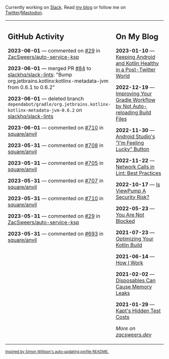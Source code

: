 Currently working on [Slack](https://slack.com/). Read [my blog](https://zacsweers.dev/) or follow me on [Twitter](https://twitter.com/ZacSweers)/[Mastodon](https://hachyderm.io/@ZacSweers).

<table><tr><td valign="top" width="60%">

## GitHub Activity
<!-- githubActivity starts -->
**2023-06-01** — commented on [#29](https://github.com/ZacSweers/auto-service-ksp/issues/29#issuecomment-1572669681) in [ZacSweers/auto-service-ksp](https://github.com/ZacSweers/auto-service-ksp)

**2023-06-01** — merged PR [#84](https://github.com/slackhq/slack-lints/pull/84) to [slackhq/slack-lints](https://github.com/slackhq/slack-lints): "Bump org.jetbrains.kotlinx:kotlinx-metadata-jvm from 0.6.1 to 0.6.2"

**2023-06-01** — deleted branch `dependabot/gradle/org.jetbrains.kotlinx-kotlinx-metadata-jvm-0.6.2` on [slackhq/slack-lints](https://github.com/slackhq/slack-lints)

**2023-06-01** — commented on [#710](https://github.com/square/anvil/issues/710#issuecomment-1571304326) in [square/anvil](https://github.com/square/anvil)

**2023-05-31** — commented on [#708](https://github.com/square/anvil/issues/708#issuecomment-1571296483) in [square/anvil](https://github.com/square/anvil)

**2023-05-31** — commented on [#705](https://github.com/square/anvil/issues/705#issuecomment-1571296382) in [square/anvil](https://github.com/square/anvil)

**2023-05-31** — commented on [#707](https://github.com/square/anvil/issues/707#issuecomment-1571296276) in [square/anvil](https://github.com/square/anvil)

**2023-05-31** — commented on [#710](https://github.com/square/anvil/issues/710#issuecomment-1571296233) in [square/anvil](https://github.com/square/anvil)

**2023-05-31** — commented on [#29](https://github.com/ZacSweers/auto-service-ksp/issues/29#issuecomment-1571280046) in [ZacSweers/auto-service-ksp](https://github.com/ZacSweers/auto-service-ksp)

**2023-05-31** — commented on [#693](https://github.com/square/anvil/issues/693#issuecomment-1571040662) in [square/anvil](https://github.com/square/anvil)
<!-- githubActivity ends -->
</td><td valign="top" width="40%">

## On My Blog
<!-- blog starts -->
**2023-01-10** — [Keeping Android and Kotlin Healthy in a Post-Twitter World](https://www.zacsweers.dev/keeping-android-healthy/)

**2022-12-19** — [Improving Your Gradle Workflow by Not Auto-reloading Build Files](https://www.zacsweers.dev/improving-your-workflow-by-not-auto-reloading-build-files/)

**2022-11-30** — [Android Studio's "I'm Feeling Lucky" Button](https://www.zacsweers.dev/android-studios-im-feeling-lucky-button/)

**2022-11-22** — [Network Calls in Lint: Best Practices](https://www.zacsweers.dev/network-calls-in-lint-best-practices/)

**2022-10-17** — [Is ViewPump A Security Risk?](https://www.zacsweers.dev/is-viewpump-a-security-risk/)

**2022-05-23** — [You Are Not Blocked](https://www.zacsweers.dev/you-are-not-blocked/)

**2021-07-23** — [Optimizing Your Kotlin Build](https://www.zacsweers.dev/optimizing-your-kotlin-build/)

**2021-06-14** — [How I Work](https://www.zacsweers.dev/how-i-work/)

**2021-02-02** — [Disposables Can Cause Memory Leaks](https://www.zacsweers.dev/disposables-can-cause-memory-leaks/)

**2021-01-29** — [Kapt's Hidden Test Costs](https://www.zacsweers.dev/kapts-hidden-test-costs/)
<!-- blog ends -->
_More on [zacsweers.dev](https://zacsweers.dev/)_
</td></tr></table>

<sub><a href="https://simonwillison.net/2020/Jul/10/self-updating-profile-readme/">Inspired by Simon Willison's auto-updating profile README.</a></sub>